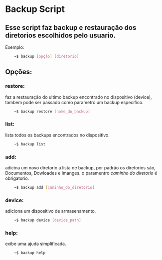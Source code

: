 # Backup Script

## Esse script faz backup e restauração dos diretorios escolhidos pelo usuario.
Exemplo:
```bash
    ~$ backup [opção] [diretorio]
```
## Opções:

### restore:
faz a restauração do ultimo backup encontrado no dispositivo (device),
tambem pode ser passado como parametro um backup especifico.
```bash		 	
    ~$ backup restore [nome_do_backup]
```
	
### list:
lista todos os backups encontrados no dispositivo.
```bash
    ~$ backup list
```
### add:
adicina um novo diretorio a lista de backup, por padrão os diretorios são,
Documentos, Dowloades e Imanges. o paramentro *caminho do diretorio* é obrigatorio.
```bash
    ~$ backup add [caminho_do_diretorio]
```
### device:
adiciona um dispositivo de armasenamento.
```bash
    ~$ backup device [device_path]
```
### help:
exibe uma ajuda simplificada.
```bash
    ~$ backup help
```
